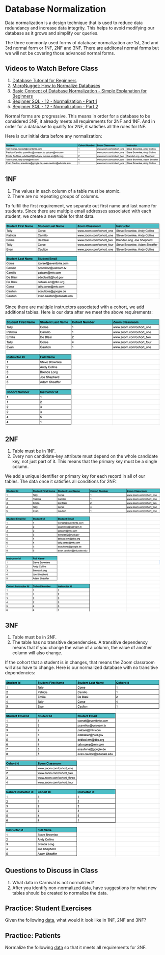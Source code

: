 # Database Normalization

Data normalization is a design technique that is used to reduce data redundancy and increase data integrity. This helps to avoid modifying our database as it grows and simplify our queries. 

The three commonly used forms of database normalization are 1st, 2nd and 3rd normal form or 1NF, 2NF and 3NF. There are additonal normal forms but we will not be covering those advanced normal forms.

## Videos to Watch Before Class

1. [Database Tutorial for Beginners](https://www.youtube.com/watch?v=wR0jg0eQsZA)
1. [MicroNugget: How to Normalize Databases](https://www.youtube.com/watch?v=upS2HlUj1gI)
1. [Basic Concept of Database Normalization - Simple Explanation for Beginners](https://www.youtube.com/watch?v=xoTyrdT9SZI)
1. [Beginner SQL - 12 - Normalization - Part 1](https://www.youtube.com/watch?v=0AwcMKR8ijk)
1. [Beginner SQL - 12 - Normalization - Part 2](https://www.youtube.com/watch?v=28kPmHtiWdM)

Normal forms are progressive. This means in order for a database to be considered 3NF, it already meets all requirements for 2NF and 1NF. And in order for a database to qualify for 2NF, it satisfies all the rules for INF.

Here is our initial data before any normalization:

![before normalization](./images/sql_normalization_initial.png)


## 1NF

1. The values in each column of a table must be atomic.
1. There are no repeating groups of columns.

To fulfill the first requirement, we separate out first name and last name for students. Since there are multiple email addresses associated with each student, we create a new table for that data.

![1nf](./images/sql_normalization_1nf_step1.png)


Since there are multiple instructors associated with a cohort, we add additional tables. Here is our data after we meet the above requirements:

![1nf](./images/sql_normalization_1nf_step2.png)


## 2NF

1. Table must be in 1NF.
1. Every non candidate-key attribute must depend on the whole candidate key, not just part of it. This means that the primary key must be a single column.

We add a unique identifier or primary key for each record in all of our tables. The data once it satisfies all conditions for 2NF:

![2nf](./images/sql_normalization_2nf.png)

## 3NF

1. Table must be in 2NF.
1. The table has no transitive dependencies. A transitive dependency means that if you change the value of a column, the value of another column will also change.

If the cohort that a student is in changes, that means the Zoom classroom will also have to change. Here is our normalized database with no transitive dependencies:

![3nf](./images/sql_normalization_3nf.png)

## Questions to Discuss in Class

1. What data in Carnival is not normalized?
1. After you identify non-normalized data, have suggestions for what new tables should be created to normalize the data.

## Practice: Student Exercises

Given the following [data](./data/normalization_practice/student_exercises.csv), what would it look like in 1NF, 2NF and 3NF?

## Practice: Patients

Normalize the following [data](./data/normalization_practice/patients.csv) so that it meets all requirements for 3NF.

